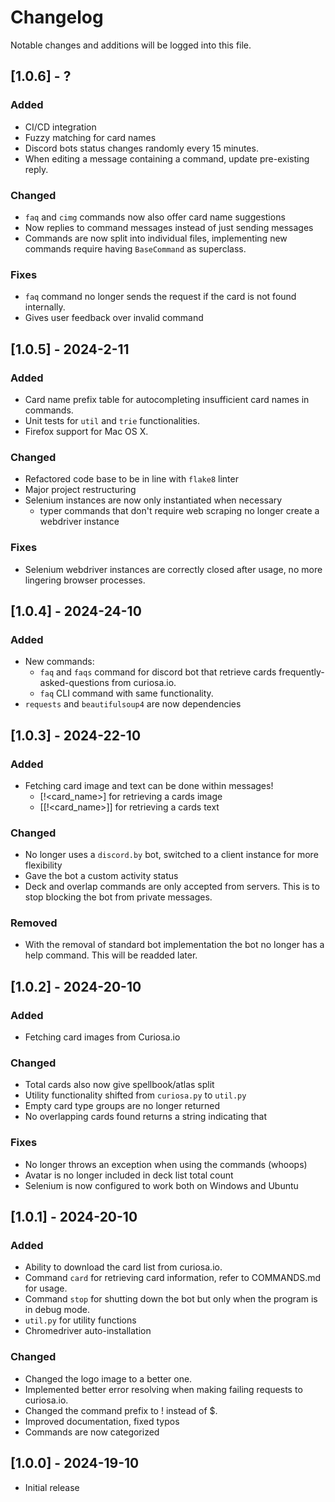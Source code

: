 # Changelog

Notable changes and additions will be logged into this file.

## \[1.0.6\] - ?

### Added

- CI/CD integration
- Fuzzy matching for card names
- Discord bots status changes randomly every 15 minutes.
- When editing a message containing a command, update pre-existing reply.

### Changed

- `faq` and `cimg` commands now also offer card name suggestions
- Now replies to command messages instead of just sending messages
- Commands are now split into individual files, implementing new commands require having `BaseCommand` as superclass.

### Fixes

- `faq` command no longer sends the request if the card is not found internally.
- Gives user feedback over invalid command

## \[1.0.5\] - 2024-2-11

### Added

- Card name prefix table for autocompleting insufficient card names in commands.
- Unit tests for `util` and `trie` functionalities.
- Firefox support for Mac OS X.

### Changed

- Refactored code base to be in line with `flake8` linter
- Major project restructuring
- Selenium instances are now only instantiated when necessary
  - typer commands that don't require web scraping no longer create a webdriver instance

### Fixes

- Selenium webdriver instances are correctly closed after usage, no more lingering browser processes.

## \[1.0.4\] - 2024-24-10

### Added

- New commands:
  - `faq` and `faqs` command for discord bot that retrieve cards frequently-asked-questions from curiosa.io.
  - `faq` CLI command with same functionality.
- `requests` and `beautifulsoup4` are now dependencies

## \[1.0.3\] - 2024-22-10

### Added

- Fetching card image and text can be done within messages!
  - \[!\<card_name>\] for retrieving a cards image
  - \[\[!\<card_name>\]\] for retrieving a cards text

### Changed

- No longer uses a `discord.by` bot, switched to a client instance for more flexibility
- Gave the bot a custom activity status
- Deck and overlap commands are only accepted from servers. This is to stop blocking the bot from private messages.

### Removed

- With the removal of standard bot implementation the bot no longer has a help command. This will be readded later.

## \[1.0.2\] - 2024-20-10

### Added

- Fetching card images from Curiosa.io

### Changed

- Total cards also now give spellbook/atlas split
- Utility functionality shifted from `curiosa.py` to `util.py`
- Empty card type groups are no longer returned
- No overlapping cards found returns a string indicating that

### Fixes

- No longer throws an exception when using the commands (whoops)
- Avatar is no longer included in deck list total count
- Selenium is now configured to work both on Windows and Ubuntu

## \[1.0.1\] - 2024-20-10

### Added

- Ability to download the card list from curiosa.io.
- Command `card` for retrieving card information, refer to COMMANDS.md for usage.
- Command `stop` for shutting down the bot but only when the program is in debug mode.
- `util.py` for utility functions
- Chromedriver auto-installation

### Changed

- Changed the logo image to a better one.
- Implemented better error resolving when making failing requests to curiosa.io.
- Changed the command prefix to ! instead of $.
- Improved documentation, fixed typos
- Commands are now categorized

## \[1.0.0\] - 2024-19-10

- Initial release
